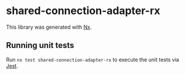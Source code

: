 # shared-connection-adapter-rx

This library was generated with [Nx](https://nx.dev).

## Running unit tests

Run `nx test shared-connection-adapter-rx` to execute the unit tests via [Jest](https://jestjs.io).
